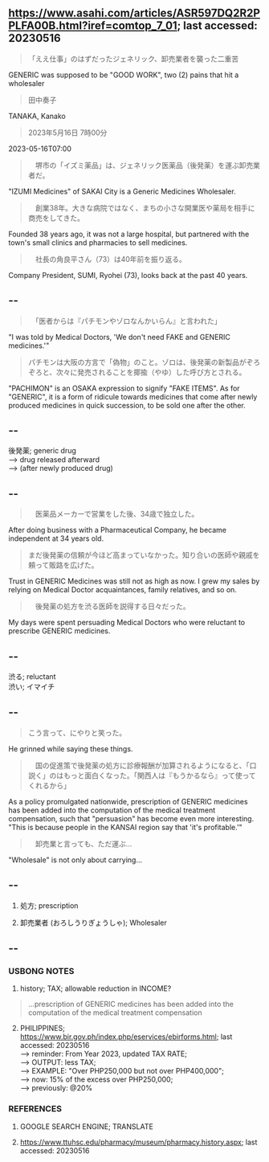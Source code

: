 ## https://www.asahi.com/articles/ASR597DQ2R2PPLFA00B.html?iref=comtop_7_01; last accessed: 20230516

> 「ええ仕事」のはずだったジェネリック、卸売業者を襲った二重苦

GENERIC was supposed to be "GOOD WORK", two (2) pains that hit a wholesaler

> 田中奏子

TANAKA, Kanako

> 2023年5月16日 7時00分

2023-05-16T07:00

>　堺市の「イズミ薬品」は、ジェネリック医薬品（後発薬）を運ぶ卸売業者だ。

"IZUMI Medicines" of SAKAI City is a Generic Medicines Wholesaler.

>　創業38年。大きな病院ではなく、まちの小さな開業医や薬局を相手に商売をしてきた。

Founded 38 years ago, it was not a large hospital, but partnered with the town's small clinics and pharmacies to sell medicines.

>　社長の角良平さん（73）は40年前を振り返る。

Company President, SUMI, Ryohei (73), looks back at the past 40 years.

## --

>　「医者からは『パチモンやゾロなんかいらん』と言われた」

"I was told by Medical Doctors, 'We don't need FAKE and GENERIC medicines.'"

> パチモンは大阪の方言で「偽物」のこと。ゾロは、後発薬の新製品がぞろぞろと、次々に発売されることを揶揄（やゆ）した呼び方とされる。

"PACHIMON" is an OSAKA expression to signify "FAKE ITEMS". As for "GENERIC", it is a form of ridicule towards medicines that come after newly produced medicines in quick succession, to be sold one after the other. 

## --

後発薬; generic drug<br/>
--> drug released afterward<br/> 
--> (after newly produced drug)

## --

>　医薬品メーカーで営業をした後、34歳で独立した。

After doing business with a Pharmaceutical Company, he became independent at 34 years old.

> まだ後発薬の信頼が今ほど高まっていなかった。知り合いの医師や親戚を頼って販路を広げた。

Trust in GENERIC Medicines was still not as high as now. I grew my sales by relying on Medical Doctor acquaintances, family relatives, and so on.

>　後発薬の処方を渋る医師を説得する日々だった。

My days were spent persuading Medical Doctors who were reluctant to prescribe GENERIC medicines.

## --

渋る; reluctant<br/>
渋い; イマイチ

## --

> こう言って、にやりと笑った。

He grinned while saying these things.

>　国の促進策で後発薬の処方に診療報酬が加算されるようになると、「口説く」のはもっと面白くなった。「関西人は『もうかるなら』って使ってくれるから」

As a policy promulgated nationwide, prescription of GENERIC medicines has been added into the computation of the medical treatment compensation, such that "persuasion" has become even more interesting. "This is because people in the KANSAI region say that 'it's profitable.'"

>　卸売業と言っても、ただ運ぶ…

"Wholesale" is not only about carrying...

## --

1) 処方; prescription

2) 卸売業者 (おろしうりぎょうしゃ); Wholesaler 

## --

### USBONG NOTES

1) history; TAX; allowable reduction in INCOME?

> ...prescription of GENERIC medicines has been added into the computation of the medical treatment compensation

2) PHILIPPINES; https://www.bir.gov.ph/index.php/eservices/ebirforms.html; last accessed: 20230516<br/>
--> reminder: From Year 2023, updated TAX RATE;<br/>
--> OUTPUT: less TAX;<br/>
--> EXAMPLE: "Over PHP250,000 but not over PHP400,000";<br/>
--> now: 15% of the excess over PHP250,000;<br/>
--> previously: @20%

### REFERENCES

1) GOOGLE SEARCH ENGINE; TRANSLATE

2) https://www.ttuhsc.edu/pharmacy/museum/pharmacy.history.aspx; last accessed: 20230516
